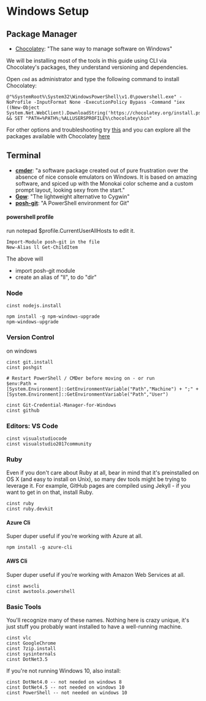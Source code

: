 # Windows Setup

## Package Manager

* [Chocolatey](https://chocolatey.org): "The sane way to manage software on Windows"

We will be installing most of the tools in this guide using CLI via Chocolatey's packages, they understand versioning and dependencies.

Open `cmd` as administrator and type the following command to install Chocolatey:

```
@"%SystemRoot%\System32\WindowsPowerShell\v1.0\powershell.exe" -NoProfile -InputFormat None -ExecutionPolicy Bypass -Command "iex ((New-Object System.Net.WebClient).DownloadString('https://chocolatey.org/install.ps1'))" && SET "PATH=%PATH%;%ALLUSERSPROFILE%\chocolatey\bin"
```

For other options and troubleshooting try [this](https://chocolatey.org/install) and you can explore all the packages available with Chocolatey [here](https://chocolatey.org/packages)

## Terminal

* [**cmder**](http://cmder.net/): "a software package created out of pure frustration over the absence of nice console emulators on Windows. It is based on amazing software, and spiced up with the Monokai color scheme and a custom prompt layout, looking sexy from the start."
* [**Gow**](https://github.com/bmatzelle/gow): "The lightweight alternative to Cygwin"
* [**posh-git**](https://github.com/dahlbyk/posh-git): "A PowerShell environment for Git"

#### powershell profile

run notepad $profile.CurrentUserAllHosts to edit it.
  
    Import-Module posh-git in the file
    New-Alias ll Get-ChildItem

The above will
* import posh-git module
* create an alias of "ll", to do "dir"


### Node

```
cinst nodejs.install

npm install -g npm-windows-upgrade
npm-windows-upgrade
```

### Version Control

on windows
```
cinst git.install
cinst poshgit

# Restart PowerShell / CMDer before moving on - or run
$env:Path = [System.Environment]::GetEnvironmentVariable("Path","Machine") + ";" + [System.Environment]::GetEnvironmentVariable("Path","User")

cinst Git-Credential-Manager-for-Windows
cinst github
```

### Editors: VS Code

```
cinst visualstudiocode
cinst visualstudio2017community
```

### Ruby
Even if you don't care about Ruby at all, bear in mind that it's preinstalled on OS X (and easy to install on Unix), so many dev tools might be trying to leverage it. For example, GitHub pages are compiled using Jekyll - if you want to get in on that, install Ruby.

```
cinst ruby
cinst ruby.devkit
```

#### Azure Cli
Super duper useful if you're working with Azure at all.
```
npm install -g azure-cli
```

#### AWS Cli
Super duper useful if you're working with Amazon Web Services at all.
```
cinst awscli
cinst awstools.powershell
```

### Basic Tools
You'll recognize many of these names. Nothing here is crazy unique, it's just stuff you probably want installed to have a well-running machine.

```
cinst vlc
cinst GoogleChrome
cinst 7zip.install
cinst sysinternals
cinst DotNet3.5
```

If you're not running Windows 10, also install:

```
cinst DotNet4.0 -- not needed on windows 8
cinst DotNet4.5 -- not needed on windows 10
cinst PowerShell -- not needed on windows 10
```
